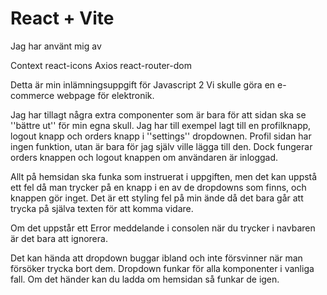 # React + Vite

Jag har använt mig av

Context react-icons Axios react-router-dom

Detta är min inlämningsuppgift för Javascript 2 Vi skulle göra en e-commerce webpage för elektronik.

Jag har tillagt några extra componenter som är bara för att sidan ska se ''bättre ut'' för min egna skull. Jag har till exempel lagt till en profilknapp, logout knapp och orders knapp i ''settings'' dropdownen. Profil sidan har ingen funktion, utan är bara för jag själv ville lägga till den. Dock fungerar orders knappen och logout knappen om användaren är inloggad.

Allt på hemsidan ska funka som instruerat i uppgiften, men det kan uppstå ett fel då man trycker på en knapp i en av de dropdowns som finns, och knappen gör inget. Det är ett styling fel på min ände då det bara går att trycka på själva texten för att komma vidare.

Om det uppstår ett Error meddelande i consolen när du trycker i navbaren är det bara att ignorera.

Det kan hända att dropdown buggar ibland och inte försvinner när man försöker trycka bort dem. Dropdown funkar för alla komponenter i vanliga fall. Om det händer kan du ladda om hemsidan så funkar de igen.